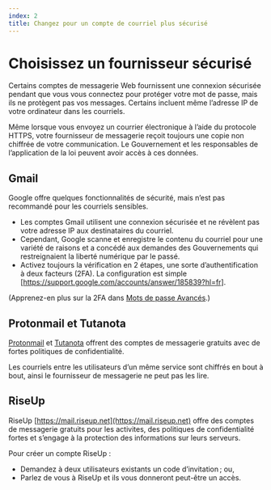 ```yaml
---
index: 2
title: Changez pour un compte de courriel plus sécurisé
---
```

# Choisissez un fournisseur sécurisé

Certains comptes de messagerie Web fournissent une connexion sécurisée pendant que vous vous connectez pour protéger votre mot de passe, mais ils ne protègent pas vos messages. Certains incluent même l’adresse IP de votre ordinateur dans les courriels.

Même lorsque vous envoyez un courrier électronique à l’aide du protocole HTTPS, votre fournisseur de messagerie reçoit toujours une copie non chiffrée de votre communication. Le Gouvernement et les responsables de l’application de la loi peuvent avoir accès à ces données.

## Gmail

Google offre quelques fonctionnalités de sécurité, mais n’est pas recommandé pour les courriels sensibles.

*   Les comptes Gmail utilisent une connexion sécurisée et ne révèlent pas votre adresse IP aux destinataires du courriel.
*   Cependant, Google scanne et enregistre le contenu du courriel pour une variété de raisons et a concédé aux demandes des Gouvernements qui restreignaient la liberté numérique par le passé.
*   Activez toujours la vérification en 2 étapes, une sorte d’authentification à deux facteurs (2FA). La configuration est simple [https://support.google.com/accounts/answer/185839?hl=fr].

(Apprenez-en plus sur la 2FA dans [Mots de passe Avancés](umbrella://information/passwords/advanced).)

## Protonmail et Tutanota

[Protonmail](https://protonmail.com) et [Tutanota](https://tutanota.com) offrent des comptes de messagerie gratuits avec de fortes politiques de confidentialité. 

Les courriels entre les utilisateurs d’un même service sont chiffrés en bout à bout, ainsi le fournisseur de messagerie ne peut pas les lire.

## RiseUp

RiseUp [https://mail.riseup.net](https://mail.riseup.net) offre des comptes de messagerie gratuits pour les activites, des politiques de confidentialité fortes et s’engage à la protection des informations sur leurs serveurs.

Pour créer un compte RiseUp :

*   Demandez à deux utilisateurs existants un code d’invitation ; ou,
*   Parlez de vous à RiseUp et ils vous donneront peut-être un accès.